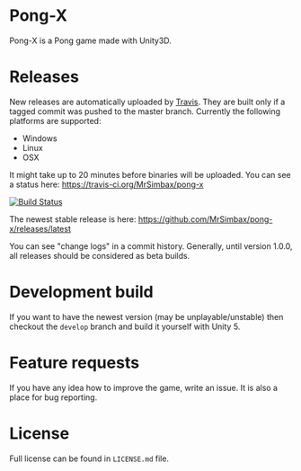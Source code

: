 # Pong-X #

Pong-X is a Pong game made with Unity3D.

# Releases #

New releases are automatically uploaded by [Travis](http://travis-ci.com). They are built only if a tagged commit was pushed to the master branch. Currently the following platforms are supported:

- Windows
- Linux
- OSX

It might take up to 20 minutes before binaries will be uploaded. You can see a status here: https://travis-ci.org/MrSimbax/pong-x

[![Build Status](https://travis-ci.org/MrSimbax/pong-x.svg?branch=master)](https://travis-ci.org/MrSimbax/pong-x)

The newest stable release is here: https://github.com/MrSimbax/pong-x/releases/latest

You can see "change logs" in a commit history. Generally, until version 1.0.0, all releases should be considered as beta builds.

# Development build #

If you want to have the newest version (may be unplayable/unstable) then checkout the `develop` branch and build it yourself with Unity 5.

# Feature requests #

If you have any idea how to improve the game, write an issue. It is also a place for bug reporting.

# License #

Full license can be found in `LICENSE.md` file.